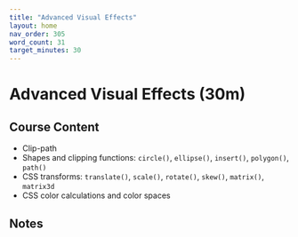 ```yaml
---
title: "Advanced Visual Effects"
layout: home
nav_order: 305
word_count: 31
target_minutes: 30
---
```

# Advanced Visual Effects (30m)

## Course Content

- Clip-path
- Shapes and clipping functions: `circle()`, `ellipse()`, `insert()`, `polygon()`, `path()`
- CSS transforms: `translate()`, `scale()`, `rotate()`, `skew()`, `matrix()`, `matrix3d`
- CSS color calculations and color spaces

## Notes














